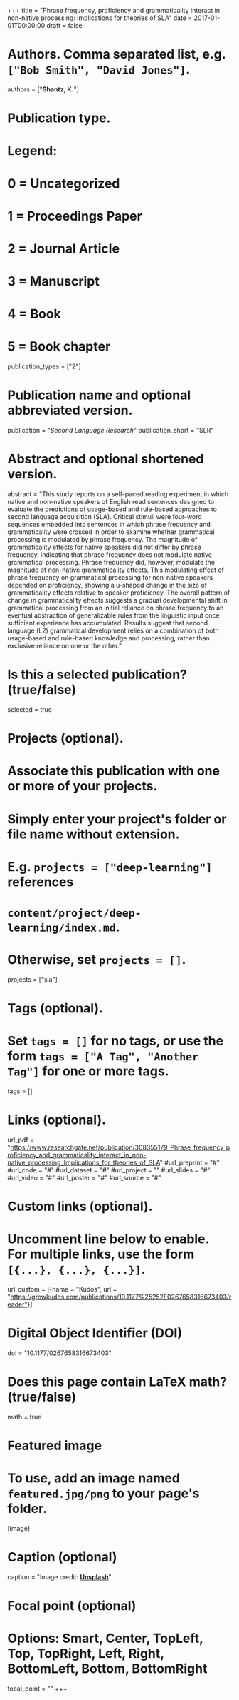 +++
title = "Phrase frequency, proficiency and grammaticality interact in non-native processing: Implications for theories of SLA"
date = 2017-01-01T00:00:00
draft = false

# Authors. Comma separated list, e.g. `["Bob Smith", "David Jones"]`.
authors = ["**Shantz, K.**"]

# Publication type.
# Legend:
# 0 = Uncategorized
# 1 = Proceedings Paper
# 2 = Journal Article
# 3 = Manuscript
# 4 = Book
# 5 = Book chapter
publication_types = ["2"]

# Publication name and optional abbreviated version.
publication = "*Second Language Research*"
publication_short = "SLR"

# Abstract and optional shortened version.
abstract = "This study reports on a self-paced reading experiment in which native and non-native speakers of English read sentences designed to evaluate the predictions of usage-based and rule-based approaches to second language acquisition (SLA). Critical stimuli were four-word sequences embedded into sentences in which phrase frequency and grammaticality were crossed in order to examine whether grammatical processing is modulated by phrase frequency. The magnitude of grammaticality effects for native speakers did not differ by phrase frequency, indicating that phrase frequency does not modulate native grammatical processing. Phrase frequency did, however, modulate the magnitude of non-native grammaticality effects. This modulating effect of phrase frequency on grammatical processing for non-native speakers depended on proficiency, showing a u-shaped change in the size of grammaticality effects relative to speaker proficiency. The overall pattern of change in grammaticality effects suggests a gradual developmental shift in grammatical processing from an initial reliance on phrase frequency to an eventual abstraction of generalizable rules from the linguistic input once sufficient experience has accumulated. Results suggest that second language (L2) grammatical development relies on a combination of both usage-based and rule-based knowledge and processing, rather than exclusive reliance on one or the other."


# Is this a selected publication? (true/false)
selected = true

# Projects (optional).
#   Associate this publication with one or more of your projects.
#   Simply enter your project's folder or file name without extension.
#   E.g. `projects = ["deep-learning"]` references 
#   `content/project/deep-learning/index.md`.
#   Otherwise, set `projects = []`.
projects = ["sla"]

# Tags (optional).
#   Set `tags = []` for no tags, or use the form `tags = ["A Tag", "Another Tag"]` for one or more tags.
tags = []

# Links (optional).
url_pdf = "https://www.researchgate.net/publication/308355179_Phrase_frequency_proficiency_and_grammaticality_interact_in_non-native_processing_Implications_for_theories_of_SLA"
#url_preprint = "#"
#url_code = "#"
#url_dataset = "#"
#url_project = ""
#url_slides = "#"
#url_video = "#"
#url_poster = "#"
#url_source = "#"

# Custom links (optional).
#   Uncomment line below to enable. For multiple links, use the form `[{...}, {...}, {...}]`.
url_custom = [{name = "Kudos", url = "https://growkudos.com/publications/10.1177%25252F0267658316673403/reader"}]

# Digital Object Identifier (DOI)
doi = "10.1177/0267658316673403"

# Does this page contain LaTeX math? (true/false)
math = true

# Featured image
# To use, add an image named `featured.jpg/png` to your page's folder. 
[image]
  # Caption (optional)
  caption = "Image credit: [**Unsplash**](https://unsplash.com/photos/pLCdAaMFLTE)"

  # Focal point (optional)
  # Options: Smart, Center, TopLeft, Top, TopRight, Left, Right, BottomLeft, Bottom, BottomRight
  focal_point = ""
+++

